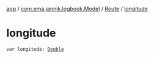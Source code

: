 [app](../../index.md) / [com.ema.jannik.logbook.Model](../index.md) / [Route](index.md) / [longitude](./longitude.md)

# longitude

`var longitude: `[`Double`](https://kotlinlang.org/api/latest/jvm/stdlib/kotlin/-double/index.html)